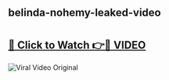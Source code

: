 ## belinda-nohemy-leaked-video 

# <h2><a href="http://freeplayer.one?title=belinda-nohemy-leaked-video&ref=21J">🔗 Click to Watch 👉🔴 VIDEO</a></h2>

<a href="http://freeplayer.one?title=belinda-nohemy-leaked-video&ref=21J" rel="nofollow" data-target="animated-image.originalLink"><img src="https://i.ibb.co.com/xMMVF88/686577567.gif" alt="Viral Video Original" style="max-width: 100%; display: inline-block;" data-target="animated-image.originalImage"></a>


